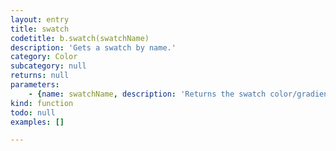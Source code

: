 ```yaml
---
layout: entry
title: swatch
codetitle: b.swatch(swatchName)
description: 'Gets a swatch by name.'
category: Color
subcategory: null
returns: null
parameters:
    - {name: swatchName, description: 'Returns the swatch color/gradient for a given name by string.', optional: false, type: [String]}
kind: function
todo: null
examples: []

---
```

